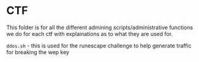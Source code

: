 # CTF 

This folder is for all the different admining scripts/administrative functions we do for each ctf with explainations as to what they are used for.

`ddos.sh` - this is used for the runescape challenge to help generate traffic for breaking the wep key
